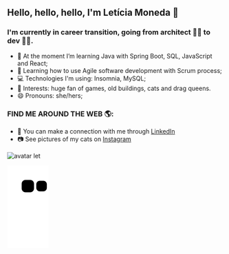 ## Hello, hello, hello, I'm Letícia Moneda 👋

### I'm currently in career transition, going from architect 👷‍♀️ to dev 👩‍💻.

- 🌱 At the moment I’m learning Java with Spring Boot, SQL, JavaScript and React;
- 📝 Learning how to use Agile software development with Scrum process;
- 💻 Technologies I'm using: Insomnia, MySQL;
- 💜 Interests: huge fan of games, old buildings, cats and drag queens.
- 😄 Pronouns: she/hers;


### FIND ME AROUND THE WEB 🌎:
- 💼 You can make a connection with me through [LinkedIn](https://www.linkedin.com/in/leticia-moneda/) 
- 📷 See pictures of my cats on [Instagram](https://www.instagram.com/lemo.nadaaa/)

<div>
  <img align="center" alt="avatar let" src="https://i.picasion.com/pic92/d5e881501de184aaa7664d7dfa22e33b.gif"
</div>

![snake gif](https://github.com/monedales/monedales/blob/output/github-contribution-grid-snake.svg)
